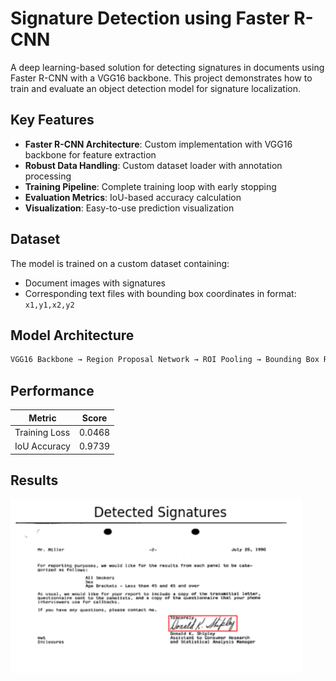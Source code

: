 # Signature Detection using Faster R-CNN

A deep learning-based solution for detecting signatures in documents using Faster R-CNN with a VGG16 backbone. This project demonstrates how to train and evaluate an object detection model for signature localization.

## Key Features
- **Faster R-CNN Architecture**: Custom implementation with VGG16 backbone for feature extraction
- **Robust Data Handling**: Custom dataset loader with annotation processing
- **Training Pipeline**: Complete training loop with early stopping
- **Evaluation Metrics**: IoU-based accuracy calculation
- **Visualization**: Easy-to-use prediction visualization

## Dataset
The model is trained on a custom dataset containing:
- Document images with signatures
- Corresponding text files with bounding box coordinates in format: `x1,y1,x2,y2`


## Model Architecture
```python
VGG16 Backbone → Region Proposal Network → ROI Pooling → Bounding Box Regression & Classification
```

## Performance
| Metric          | Score  |
|-----------------|--------|
| Training Loss   | 0.0468 |
| IoU Accuracy    | 0.9739 |


## Results
![Detection Example](Output_Example.png)

